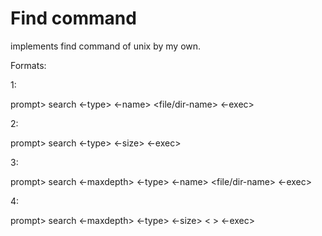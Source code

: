 # Find command

implements find command of unix by my own.

Formats:

1:

prompt> search <path> <-type> <flag> <-name> <file/dir-name> <-exec> <command>
  
2:  

prompt> search <path> <-type> <flag> <-size> <-exec> <command>

3:

prompt> search <path> <-maxdepth><num> <-type> <flag> <-name> <file/dir-name> <-exec> <command>
  
4:  

prompt> search <path> <-maxdepth><num> <-type> <flag> <-size> < > <-exec> <command>
